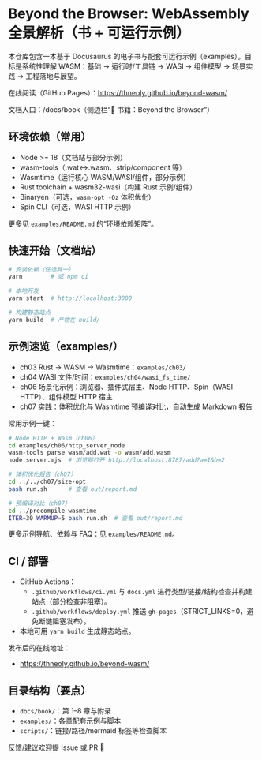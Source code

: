 # Beyond the Browser: WebAssembly 全景解析（书 + 可运行示例）

本仓库包含一本基于 Docusaurus 的电子书与配套可运行示例（examples）。目标是系统性理解 WASM：基础 → 运行时/工具链 → WASI → 组件模型 → 场景实践 → 工程落地与展望。

在线阅读（GitHub Pages）：https://thneoly.github.io/beyond-wasm/

文档入口：/docs/book（侧边栏“📘 书籍：Beyond the Browser”）

## 环境依赖（常用）
- Node >= 18（文档站与部分示例）
- wasm-tools（.wat↔.wasm、strip/component 等）
- Wasmtime（运行核心 WASM/WASI/组件，部分示例）
- Rust toolchain + wasm32-wasi（构建 Rust 示例/组件）
- Binaryen（可选，`wasm-opt -Oz` 体积优化）
- Spin CLI（可选，WASI HTTP 示例）

更多见 `examples/README.md` 的“环境依赖矩阵”。

## 快速开始（文档站）
```bash
# 安装依赖（任选其一）
yarn        # 或 npm ci

# 本地开发
yarn start  # http://localhost:3000

# 构建静态站点
yarn build  # 产物在 build/
```

## 示例速览（examples/）
- ch03 Rust → WASM → Wasmtime：`examples/ch03/`
- ch04 WASI 文件/时间：`examples/ch04/wasi_fs_time/`
- ch06 场景化示例：浏览器、插件式宿主、Node HTTP、Spin（WASI HTTP）、组件模型 HTTP 宿主
- ch07 实践：体积优化与 Wasmtime 预编译对比，自动生成 Markdown 报告

常用示例一键：
```bash
# Node HTTP + Wasm（ch06）
cd examples/ch06/http_server_node
wasm-tools parse wasm/add.wat -o wasm/add.wasm
node server.mjs  # 浏览器打开 http://localhost:8787/add?a=1&b=2

# 体积优化报告（ch07）
cd ../../ch07/size-opt
bash run.sh      # 查看 out/report.md

# 预编译对比（ch07）
cd ../precompile-wasmtime
ITER=30 WARMUP=5 bash run.sh  # 查看 out/report.md
```

更多示例导航、依赖与 FAQ：见 `examples/README.md`。

## CI / 部署
- GitHub Actions：
	- `.github/workflows/ci.yml` 与 `docs.yml` 进行类型/链接/结构检查并构建站点（部分检查非阻塞）。
	- `.github/workflows/deploy.yml` 推送 `gh-pages`（STRICT_LINKS=0，避免断链阻塞发布）。
- 本地可用 `yarn build` 生成静态站点。

发布后的在线地址：
- https://thneoly.github.io/beyond-wasm/

## 目录结构（要点）
- `docs/book/`：第 1–8 章与附录
- `examples/`：各章配套示例与脚本
- `scripts/`：链接/路径/mermaid 标签等检查脚本

反馈/建议欢迎提 Issue 或 PR 🙌
